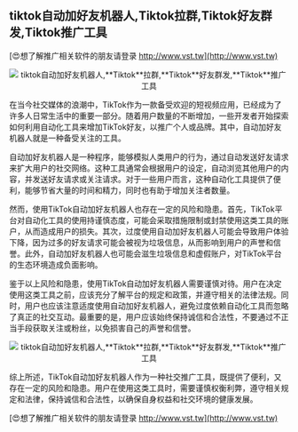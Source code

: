 ## **tiktok自动加好友机器人,**Tiktok**拉群,**Tiktok**好友群发,**Tiktok**推广工具**

[😍想了解推广相关软件的朋友请登录 http://www.vst.tw](http://www.vst.tw)

 <center><img src="https://vst.tw/MP4/tuiguang/png/1.png" alt="tiktok自动加好友机器人,**Tiktok**拉群,**Tiktok**好友群发,**Tiktok**推广工具"></center>

在当今社交媒体的浪潮中，TikTok作为一款备受欢迎的短视频应用，已经成为了许多人日常生活中的重要一部分。随着用户数量的不断增加，一些开发者开始探索如何利用自动化工具来增加TikTok好友，以推广个人或品牌。其中，自动加好友机器人就是一种备受关注的工具。

自动加好友机器人是一种程序，能够模拟人类用户的行为，通过自动发送好友请求来扩大用户的社交网络。这种工具通常会根据用户的设定，自动浏览其他用户的内容，并发送好友请求或关注请求。对于一些用户而言，这种自动化工具提供了便利，能够节省大量的时间和精力，同时也有助于增加关注者数量。

然而，使用TikTok自动加好友机器人也存在一定的风险和隐患。首先，TikTok平台对自动化工具的使用持谨慎态度，可能会采取措施限制或封禁使用这类工具的账户，从而造成用户的损失。其次，过度使用自动加好友机器人可能会导致用户体验下降，因为过多的好友请求可能会被视为垃圾信息，从而影响到用户的声誉和信誉。此外，自动加好友机器人也可能会滋生垃圾信息和虚假账户，对TikTok平台的生态环境造成负面影响。

鉴于以上风险和隐患，使用TikTok自动加好友机器人需要谨慎对待。用户在决定使用这类工具之前，应该充分了解平台的规定和政策，并遵守相关的法律法规。同时，用户也应该注意适度使用自动加好友机器人，避免过度依赖自动化工具而忽略了真正的社交互动。最重要的是，用户应该始终保持诚信和合法性，不要通过不正当手段获取关注或粉丝，以免损害自己的声誉和信誉。

 <center><img src="https://vst.tw/MP4/tuiguang/png/2.png" alt="tiktok自动加好友机器人,**Tiktok**拉群,**Tiktok**好友群发,**Tiktok**推广工具"></center>

综上所述，TikTok自动加好友机器人作为一种社交推广工具，既提供了便利，又存在一定的风险和隐患。用户在使用这类工具时，需要谨慎权衡利弊，遵守相关规定和法律，保持诚信和合法性，以确保自身权益和社交环境的健康发展。

[😍想了解推广相关软件的朋友请登录 http://www.vst.tw](http://www.vst.tw)



